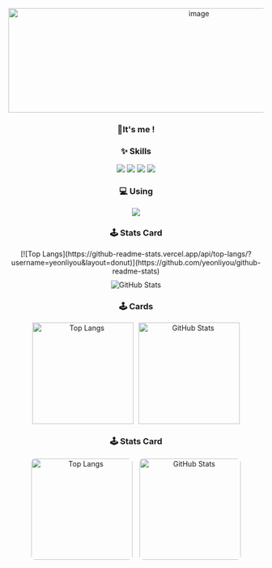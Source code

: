 <!-- 프로필 배너 -->
<p align="center">
  <img width="737" height="206" alt="image" src="https://github.com/user-attachments/assets/e381c0fa-37e2-4397-8e90-d690c97328f3" />
</p>

<!-- 소개 문구 -->
<h3 align="center">👋It's me !</h1>

<!-- Skills 섹션 -->
<h3 align="center">✨ Skills</h3>
<p align="center">
  <img src="https://img.shields.io/badge/Python-3776AB?style=for-the-badge&logo=python&logoColor=white"/>
  <img src="https://img.shields.io/badge/R-276DC3?style=for-the-badge&logo=r&logoColor=white"/>
  <img src="https://img.shields.io/badge/MySQL-005C84?style=for-the-badge&logo=mysql&logoColor=white"/>
  <img src="https://img.shields.io/badge/Neo4j-018bff?style=for-the-badge&logo=neo4j&logoColor=white"/>
</p>

<!-- Using 섹션 -->
<h3 align="center">💻 Using</h3>
<p align="center">
  <img src="https://img.shields.io/badge/mac%20os-000000?style=for-the-badge&logo=apple&logoColor=white"/>
</p>

<h3 align="center">🕹️ Stats Card</h3>

<p align="center">
  <div align="center" style="display: flex; justify-content: center; gap: 10px; flex-wrap: wrap;">
    [![Top Langs](https://github-readme-stats.vercel.app/api/top-langs/?username=yeonliyou&layout=donut)](https://github.com/yeonliyou/github-readme-stats)
    <img src="https://github-readme-stats.vercel.app/api?username=yeonliyou&show_icons=true&theme=aura" alt="GitHub Stats"/>
  </div>
</p>

<h3 align="center">🕹️ Cards</h3>

<div align="center" style="display: flex; justify-content: center; gap: 10px; flex-wrap: wrap;">
  <a href="https://github.com/yeonliyou/github-readme-stats">
    <img src="https://github-readme-stats.vercel.app/api/top-langs/?username=yeonliyou&layout=donut&theme=aurora" alt="Top Langs" style="height: 200px;"/>
  </a>
  <img src="https://github-readme-stats.vercel.app/api?username=yeonliyou&show_icons=true&theme=aura" alt="GitHub Stats" style="height: 200px;"/>
</div>

<h3 align="center">🕹️ Stats Card</h3>

<div align="center" style="display: flex; justify-content: center; gap: 10px; flex-wrap: wrap;">
  <a href="https://github.com/yeonliyou/github-readme-stats">
    <img 
      src="https://github-readme-stats.vercel.app/api/top-langs/?username=yeonliyou&layout=donut&theme=github_dark" 
      alt="Top Langs" 
      style="height: 200px; border: 2px solid white; border-radius: 10px;"
    />
  </a>
  <img 
    src="https://github-readme-stats.vercel.app/api?username=yeonliyou&show_icons=true&theme=github_dark" 
    alt="GitHub Stats" 
    style="height: 200px; border: 2px solid white; border-radius: 10px;"
  />
</div>
